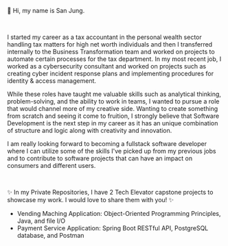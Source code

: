 👋  Hi, my name is San Jung. 

<br>

I started my career as a tax accountant in the personal wealth sector handling tax matters for high net worth individuals and then I transferred internally to the Business Transformation team and worked on projects to automate certain processes for the tax department. In my most recent job, I worked as a cybersecurity consultant and worked on projects such as creating cyber incident response plans and implementing procedures for identity & access management. 


While these roles have taught me valuable skills such as analytical thinking, problem-solving, and the ability to work in teams, I wanted to pursue a role that would channel more of my creative side.
Wanting to create something from scratch and seeing it come to fruition, I strongly believe that Software Development is the next step in my career as it has an unique combination of structure and logic along with creativity and innovation.  


I am really looking forward to becoming a fullstack software developer where I can utilize some of the skills I've picked up from my previous jobs and to contribute to software projects that can have an impact on consumers and different users.  

</br> 

✨ In my Private Repositories, I have 2 Tech Elevator capstone projects to showcase my work. I would love to share them with you! ✨</br>
* Vending Maching Application: Object-Oriented Programming Principles, Java, and file I/O  </br>
* Payment Service Application: Spring Boot RESTful API, PostgreSQL database, and Postman </br>
